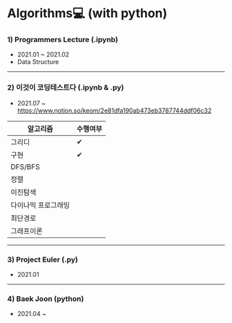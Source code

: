 # Algorithms💻 (with python)


### 1) Programmers Lecture (.ipynb) 
- 2021.01 ~ 2021.02   
- Data Structure   


------------------------------------------
### 2) 이것이 코딩테스트다 (.ipynb & .py) 
- 2021.07 ~ 
https://www.notion.so/keom/2e81dfa190ab473eb3787744ddf06c32

|알고리즘|수행여부|
|------|------|
|그리디|✔| 
|구현|✔ | 
|DFS/BFS| |  
|정렬| |  
|이진탐색| |   
|다이나믹 프로그래밍| | 
|최단경로| | 
|그래프이론| | 

------------------------------------------
### 3) Project Euler (.py) 
- 2021.01 

------------------------------------------
### 4) Baek Joon (python) 
- 2021.04 ~ 

